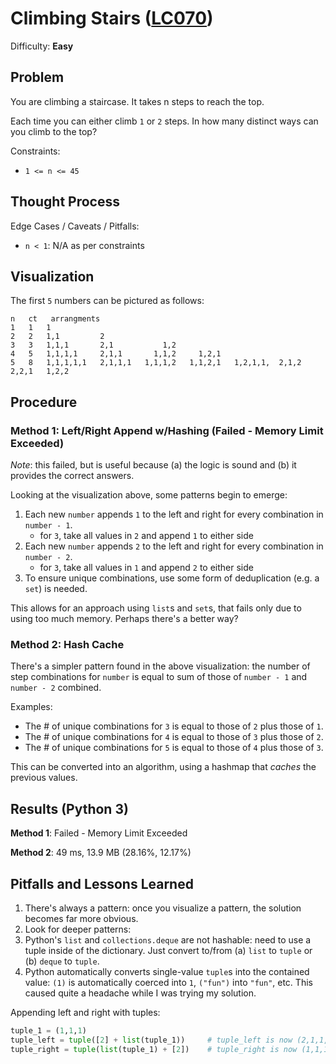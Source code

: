 # Climbing Stairs ([LC070](https://leetcode.com/problems/climbing-stairs/))
Difficulty: **Easy**

## Problem

You are climbing a staircase. It takes n steps to reach the top.

Each time you can either climb `1` or `2` steps. In how many distinct ways can you climb to the top?

Constraints:
- `1 <= n <= 45`

## Thought Process

Edge Cases / Caveats / Pitfalls:
- `n < 1`: N/A as per constraints

## Visualization

The first `5` numbers can be pictured as follows:
```
n   ct   arrangments
1   1   1
2   2   1,1         2
3   3   1,1,1       2,1           1,2
4   5   1,1,1,1     2,1,1       1,1,2     1,2,1     
5   8   1,1,1,1,1   2,1,1,1   1,1,1,2   1,1,2,1   1,2,1,1,  2,1,2   2,2,1   1,2,2
```
## Procedure

### Method 1: Left/Right Append w/Hashing (Failed - Memory Limit Exceeded)

*Note*: this failed, but is useful because (a) the logic is sound and (b) it provides the correct answers.

Looking at the visualization above, some patterns begin to emerge:
1. Each new `number` appends `1` to the left and right for every combination in `number - 1`.
    - for `3`, take all values in `2` and append `1` to either side
2. Each new `number` appends `2` to the left and right for every combination in `number - 2`.
    - for `3`, take all values in `1` and append `2` to either side
3. To ensure unique combinations, use some form of deduplication (e.g. a `set`) is needed.

This allows for an approach using `list`s and `set`s, that fails only due to using too much memory.  Perhaps there's a better way?

### Method 2: Hash Cache

There's a simpler pattern found in the above visualization:  the number of step combinations for `number` is equal to sum of those of `number - 1` and `number - 2` combined.

Examples:
- The # of unique combinations for `3` is equal to those of `2` plus those of `1`.
- The # of unique combinations for `4` is equal to those of `3` plus those of `2`.
- The # of unique combinations for `5` is equal to those of `4` plus those of `3`.

This can be converted into an algorithm, using a hashmap that *caches* the previous values.

## Results (Python 3)

**Method 1**:  Failed - Memory Limit Exceeded

**Method 2**:  49 ms, 13.9 MB (28.16%, 12.17%)

## Pitfalls and Lessons Learned
1. There's always a pattern:  once you visualize a pattern, the solution becomes far more obvious.
2. Look for deeper patterns:  
3. Python's `list` and `collections.deque` are not hashable:  need to use a tuple inside of the dictionary. Just convert to/from (a) `list` to `tuple` or  (b) `deque` to `tuple`.
4. Python automatically converts single-value `tuple`s into the contained value: `(1)` is automatically coerced into `1`, `("fun")` into `"fun"`, etc.  This caused quite a headache while I was trying my solution.

Appending left and right with tuples:
```python
tuple_1 = (1,1,1)
tuple_left = tuple([2] + list(tuple_1))     # tuple_left is now (2,1,1,1)
tuple_right = tuple(list(tuple_1) + [2])    # tuple_right is now (1,1,1,2)
```

